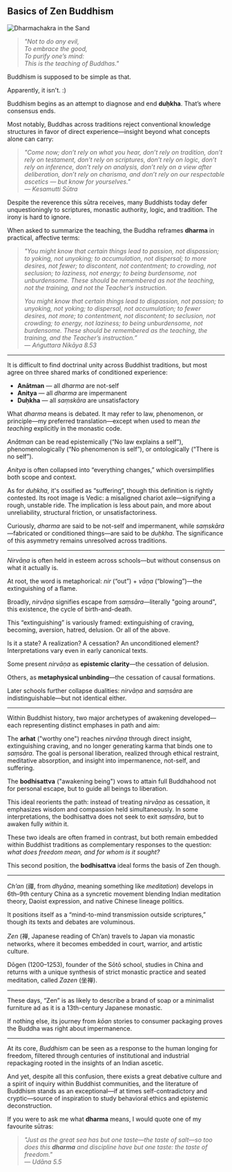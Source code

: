 ## Basics of Zen Buddhism

![Dharmachakra in the Sand](https://github.com/user-attachments/assets/e4c48c02-fae5-4cc4-a559-1db2d2242d61)

> *"Not to do any evil,  
To embrace the good,  
To purify one’s mind:  
This is the teaching of Buddhas."*

Buddhism is supposed to be simple as that.  

Apparently, it isn't. :)

Buddhism begins as an attempt to diagnose and end **duḥkha**. That’s where consensus ends.

Most notably, Buddhas across traditions reject conventional knowledge structures in favor of direct experience—insight beyond what concepts alone can carry:

> *"Come now; don’t rely on what you hear, don’t rely on tradition, don’t rely on testament, don’t rely on scriptures, don’t rely on logic, don’t rely on inference, don’t rely on analysis, don’t rely on a view after deliberation, don’t rely on charisma, and don’t rely on our respectable ascetics — but know for yourselves."*  
> — *Kesamutti Sūtra*

Despite the reverence this sūtra receives, many Buddhists today defer unquestioningly to scriptures, monastic authority, logic, and tradition. The irony is hard to ignore.

When asked to summarize the teaching, the Buddha reframes **dharma** in practical, affective terms:

> *"You might know that certain things lead to passion, not dispassion; to yoking, not unyoking; to accumulation, not dispersal; to more desires, not fewer; to discontent, not contentment; to crowding, not seclusion; to laziness, not energy; to being burdensome, not unburdensome. These should be remembered as not the teaching, not the training, and not the Teacher’s instruction.*  
>  
> *You might know that certain things lead to dispassion, not passion; to unyoking, not yoking; to dispersal, not accumulation; to fewer desires, not more; to contentment, not discontent; to seclusion, not crowding; to energy, not laziness; to being unburdensome, not burdensome. These should be remembered as the teaching, the training, and the Teacher’s instruction.”*  
> — *Aṅguttara Nikāya 8.53*

---

It is difficult to find doctrinal unity across Buddhist traditions, but most agree on three shared marks of conditioned experience:

- **Anātman** — all *dharma* are not-self  
- **Anitya** — all *dharma* are impermanent  
- **Duḥkha** — all *saṃskāra* are unsatisfactory

What *dharma* means is debated. It may refer to law, phenomenon, or principle—my preferred translation—except when used to mean *the teaching* explicitly in the monastic code.

*Anātman* can be read epistemically (“No law explains a self”), phenomenologically (“No phenomenon is self”), or ontologically (“There is no self”).

*Anitya* is often collapsed into “everything changes,” which oversimplifies both scope and context.

As for *duḥkha*, it's ossified as “suffering”, though this definition is rightly contested. Its root image is Vedic: a misaligned chariot axle—signifying a rough, unstable ride. The implication is less about pain, and more about unreliability, structural friction, or unsatisfactoriness.

Curiously, *dharma* are said to be not-self and impermanent, while *saṃskāra*—fabricated or conditioned things—are said to be *duḥkha*. The significance of this asymmetry remains unresolved across traditions.

---

*Nirvāṇa* is often held in esteem across schools—but without consensus on what it actually is.

At root, the word is metaphorical: *nir* (“out”) + *vāṇa* (“blowing”)—the extinguishing of a flame.

Broadly, *nirvāṇa* signifies escape from *saṃsāra*—literally "going around", this existence, the cycle of birth-and-death.

This “extinguishing” is variously framed: extinguishing of craving, becoming, aversion, hatred, delusion. Or all of the above.

Is it a state? A realization? A cessation? An unconditioned element? Interpretations vary even in early canonical texts.

Some present *nirvāṇa* as **epistemic clarity**—the cessation of delusion.  

Others, as **metaphysical unbinding**—the cessation of causal formations.

Later schools further collapse dualities: *nirvāṇa* and *saṃsāra* are indistinguishable—but not identical either.

---


Within Buddhist history, two major archetypes of awakening developed—each representing distinct emphases in path and aim:

The **arhat** ("worthy one") reaches *nirvāṇa* through direct insight, extinguishing craving, and no longer generating karma that binds one to *saṃsāra*. The goal is personal liberation, realized through ethical restraint, meditative absorption, and insight into impermanence, not-self, and suffering.

The **bodhisattva** ("awakening being") vows to attain full Buddhahood not for personal escape, but to guide all beings to liberation.

This ideal reorients the path: instead of treating *nirvāṇa* as cessation, it emphasizes wisdom and compassion held simultaneously. In some interpretations, the bodhisattva does not seek to exit *saṃsāra*, but to awaken fully *within* it.

These two ideals are often framed in contrast, but both remain embedded within Buddhist traditions as complementary responses to the question: *what does freedom mean, and for whom is it sought?*

This second position, the **bodhisattva** ideal forms the basis of Zen though.

---

*Ch’an* (禪, from *dhyāna*, meaning something like *meditation*) develops in 6th–9th century China as a syncretic movement blending Indian meditation theory, Daoist expression, and native Chinese lineage politics.

It positions itself as a “mind-to-mind transmission outside scriptures,” though its texts and debates are voluminous.

*Zen* (禅, Japanese reading of Ch’an) travels to Japan via monastic networks, where it becomes embedded in court, warrior, and artistic culture.

Dōgen (1200–1253), founder of the Sōtō school, studies in China and returns with a unique synthesis of strict monastic practice and seated meditation, called *Zazen* (坐禅).

---

These days, “Zen” is as likely to describe a brand of soap or a minimalist furniture ad as it is a 13th-century Japanese monastic.  

If nothing else, its journey from *kōan* stories to consumer packaging proves the Buddha was right about impermanence.

---

At its core, *Buddhism* can be seen as a response to the human longing for freedom, filtered through centuries of institutional and industrial repackaging rooted in the insights of an Indian ascetic.

And yet, despite all this confusion, there exists a great debative culture and a spirit of inquiry within Buddhist communities, and the literature of Buddhism stands as an exceptional—if at times self-contradictory and cryptic—source of inspiration to study behavioral ethics and epistemic deconstruction.

If you were to ask me what **dharma** means, I would quote one of my favourite sūtras:

> *"Just as the great sea has but one taste—the taste of salt—so too does this **dharma** and discipline have but one taste: the taste of freedom."*  
> — *Udāna 5.5*
